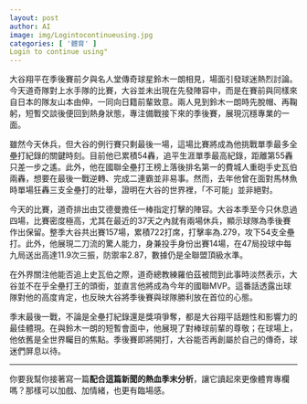 ```yaml
---
layout: post
author: AI
image: img/Logintocontinueusing.jpg
categories: [ '體育' ]
Login to continue using"
---
```

大谷翔平在季後賽前夕與名人堂傳奇球星鈴木一朗相見，場面引發球迷熱烈討論。今天道奇隊對上水手隊的比賽，大谷並未出現在先發陣容中，而是在賽前與同樣來自日本的隊友山本由伸，一同向日籍前輩致意。兩人見到鈴木一朗時先脫帽、再鞠躬，短暫交談後便回到熱身狀態，專注備戰接下來的季後賽，展現沉穩專業的一面。  

雖然今天休兵，但大谷的例行賽只剩最後一場，這場比賽將成為他挑戰單季最多全壘打紀錄的關鍵時刻。目前他已累積54轟，追平生涯單季最高紀錄，距離第55轟只差一步之遙。此外，他在國聯全壘打王榜上落後排名第一的費城人重砲手史瓦伯兩轟，想要在最後一戰逆轉、完成二連霸並非易事。然而，去年他曾在面對馬林魚時單場狂轟三支全壘打的壯舉，證明在大谷的世界裡，「不可能」並非絕對。  

今天的比賽，道奇排出由艾德曼擔任一棒指定打擊的陣容。大谷本季至今只休息過四場，比賽密度極高，尤其在最近的37天之內就有兩場休兵，顯示球隊為季後賽作出保留。整季大谷共出賽157場，累積722打席，打擊率為.279，攻下54支全壘打。此外，他展現二刀流的驚人能力，身兼投手身份出賽14場，在47局投球中每九局送出高達11.9次三振，防禦率2.87，數據仍是全聯盟頂級水準。  

在外界關注他能否追上史瓦伯之際，道奇總教練羅伯茲被問到此事時淡然表示，大谷並不在乎全壘打王的頭銜，並直言他將成為今年的國聯MVP。這番話透露出球隊對他的高度肯定，也反映大谷將季後賽與球隊勝利放在首位的心態。  

季末最後一戰，不論是全壘打紀錄還是獎項爭奪，都是大谷翔平話題性和影響力的最佳體現。在與鈴木一朗的短暫會面中，他展現了對棒球前輩的尊敬；在球場上，他依舊是全世界矚目的焦點。季後賽即將開打，大谷能否再創屬於自己的傳奇，球迷們屏息以待。  

---

你要我幫你接著寫一篇**配合這篇新聞的熱血季末分析**，讓它讀起來更像體育專欄嗎？那樣可以加戲、加情緒，也更有臨場感。